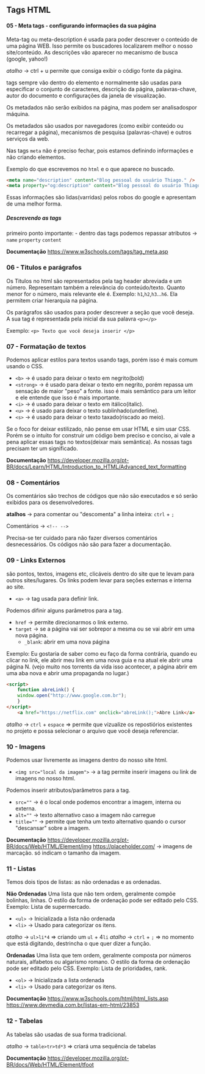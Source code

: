 ## Tags HTML

#### 05 - Meta tags - configurando informações da sua página

Meta-tag ou meta-description é usada para poder descrever o conteúdo de uma página WEB. Isso permite os buscadores localizarem melhor o nosso site/conteúdo.
As descrições vão aparecer no mecanismo de busca (google, yahoo!)

_atalho_ -> ctrl + u permite que consiga exibir o código fonte da página.

<meta>tags sempre vão dentro do elemento <head> e normalmente são usadas para especificar o conjunto de caracteres, descrição da página, palavras-chave, autor do documento e configurações da janela de visualização.

Os metadados não serão exibidos na página, mas podem ser analisados ​​por máquina.

Os metadados são usados ​​por navegadores (como exibir conteúdo ou recarregar a página), mecanismos de pesquisa (palavras-chave) e outros serviços da web.

Nas tags `meta` não é preciso fechar, pois estamos definindo informações e não criando elementos.

Exemplo do que escrevemos no `html` e o que aparece no buscado.

```html
<meta name="description" content="Blog pessoal do usuário Thiago." />
<meta property="og:description" content="Blog pessoal do usuário Thiago." />
```

Essas informações são lidas(varridas) pelos robos do google e apresentam de uma melhor forma.

##### Descrevendo as tags

primeiro ponto importante: - dentro das tags podemos repassar atributos -> `name` `property` `content`

**Documentação**
https://www.w3schools.com/tags/tag_meta.asp

### 06 - Titulos e parágrafos

Os Titulos no html são representados pela tag header abreviada e um número. Representam também a relevância do conteúdo/texto. Quanto menor for o número, mais relevante ele é.
Exemplo: `h1`,`h2`,`h3`...`h6`.
Ela permitem criar hierarquia na página.

Os parágrafos são usados para poder descrever a seção que você deseja. A sua tag é representada pela inicial da sua palavra `<p></p>`

Exemplo: `<p> Texto que você deseja inserir </p>`

### 07 - Formatação de textos

Podemos aplicar estilos para textos usando tags, porém isso é mais comum usando o CSS.

- `<b>` -> é usado para deixar o texto em negrito(bold)
- `<strong>` -> é usado para deixar o texto em negrito, porém repassa um sensação de maior "peso" a fonte. isso é mais semântico para um leitor e ele entende que isso é mais importante.
- `<i>` -> é usado para deixar o texto em itálico(italic).
- `<u>` -> é usado para deixar o texto sublinhado(underline).
- `<s>` -> é usado para deixar o texto taxado(riscado ao meio).

Se o foco for deixar estilizado, não pense em usar HTML e sim usar CSS. Porém se o intuito for construir um código bem preciso e conciso, ai vale a pena aplicar essas tags no textos(deixar mais semântica).
As nossas tags precisam ter um significado.

**Documentação**
https://developer.mozilla.org/pt-BR/docs/Learn/HTML/Introduction_to_HTML/Advanced_text_formatting

### 08 - Comentários

Os comentários são trechos de códigos que não são executados e só serão exibidos para os desenvolvedores.

**atalhos** -> para comentar ou "descomenta" a linha inteira: `ctrl` + `;`

Comentários -> `<!-- -->`

Precisa-se ter cuidado para não fazer diversos comentários desnecessários.
Os códigos não são para fazer a documentação.

### 09 - Links Externos

são pontos, textos, imagens etc, clicáveis dentro do site que te levam para outros sites/lugares. Os links podem levar para seções externas e interna ao site.

- `<a>` -> tag usada para definir link.

Podemos difinir alguns parâmetros para a tag.

- `href` -> permite direcionarmos o link externo.
- `target` -> se a página vai ser sobrepor a mesma ou se vai abrir em uma nova página.
  - `_blank`: abrir em uma nova página

Exemplo: 
    Eu gostaria de saber como eu faço da forma contrária, quando eu clicar no link, ele abrir meu link em uma nova guia e na atual ele abrir uma página N. (vejo muito nos torrents da vida isso acontecer, a página abrir em uma aba nova e abrir uma propaganda no lugar.)
```html
<script>
    function abreLink() {
    window.open("http://www.google.com.br");
    }
</script>
    <a href="https://netflix.com" onclick="abreLink();">Abre Link</a>
```

*atalho* -> `ctrl` + `espace` => permite que vizualize os repostiórios existentes no projeto e possa selecionar o arquivo que você deseja referenciar.

### 10 - Imagens

Podemos usar livremente as imagens dentro do nosso site html.

- `<img src="local da imagem">` -> a tag permite inserir imagens ou link de imagens no nosso html.

Podemos inserir atributos/parâmetros para a tag.

- `src=""` -> é o local onde podemos encontrar a imagem, interna ou externa.
- `alt=""` -> texto alternativo caso a imagem não carregue 
- `title=""` -> permite que tenha um texto alternativo quando o cursor "descansar" sobre a imagem.

**Documentação**
https://developer.mozilla.org/pt-BR/docs/Web/HTML/Element/img 
https://placeholder.com/ -> imagens de marcação. só indicam o tamanho da imagem.


### 11 - Listas

Temos dois tipos de listas: as não ordenadas e as ordenadas.

**Não Ordenadas**
Uma lista que não tem ordem, geralmente compõe bolinhas, linhas.
O estilo da forma de ordenação pode ser editado pelo CSS.
Exemplo:
    Lista de supermercado.

- `<ul>` -> Inicializada a lista não ordenada
- `<li>` -> Usado para categorizar os itens.

*atalho* -> `ul>li*4` => criando um `ul` + 4`li`
*atalho* -> `ctrl` + `;` => no momento que está digitando, destrincha o que quer dizer a função.

**Ordenadas**
Uma lista que tem ordem, geralmente composta por números naturais, alfabetos ou algarismo romano.
O estilo da forma de ordenação pode ser editado pelo CSS.
Exemplo:
    Lista de prioridades, rank.

- `<ol>` -> Inicializada a lista ordenada
- `<li>` -> Usado para categorizar os itens.

**Documentação**
https://www.w3schools.com/html/html_lists.asp 
https://www.devmedia.com.br/listas-em-html/23853

### 12 - Tabelas

As tabelas são usadas de sua forma tradicional.

*atalho* -> `table>tr>td*3` => criará uma sequência de tabelas 

**Documentação**
https://developer.mozilla.org/pt-BR/docs/Web/HTML/Element/tfoot